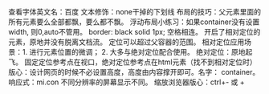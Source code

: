 查看字体英文名：百度
文本修饰：none干掉<a>的下划线
布局的技巧：父元素里面的所有元素要么全部都飘，要么都不飘。
浮动布局小练习：如果container没有设置width, 则0,auto不管用。
border: black solid 1px; 空格相连。
开启了相对定位的元素，原地并没有脱离文档流。
定位可以超过父容器的范围。
相对定位应用场景：1. 进行元素位置的微调； 2. 大多与绝对定位配合使用。
绝对定位：原地起飞。
固定定位参考点在视口，绝对定位参考点在html元素（找不到相对定位时）
版心：设计网页的时候不必设置高度，高度由内容撑开即可。名字： container。
响应式：mi.con 不同分辨率的屏幕显示不同。
缩放浏览器版心：ctrl+- 或 +